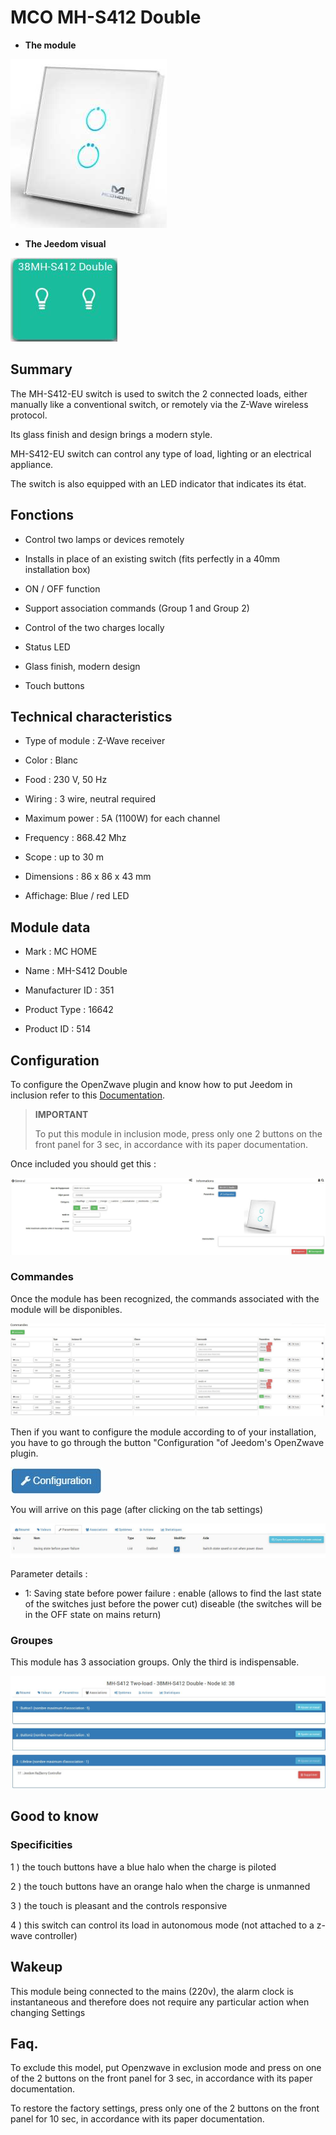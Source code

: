 MCO MH-S412 Double
==================

-   **The module**

![module](images/mco.mhs412/module.jpg)

-   **The Jeedom visual**

![vuedefaut1](images/mco.mhs412/vuedefaut1.jpg)

Summary
------


The MH-S412-EU switch is used to switch the 2 connected loads,
either manually like a conventional switch, or remotely via the
Z-Wave wireless protocol.

Its glass finish and design brings a modern style.

MH-S412-EU switch can control any type of load,
lighting or an electrical appliance.

The switch is also equipped with an LED indicator that indicates its
état.

Fonctions
---------

-   Control two lamps or devices remotely

-   Installs in place of an existing switch (fits
    perfectly in a 40mm installation box)

-   ON / OFF function

-   Support association commands (Group 1 and Group 2)

-   Control of the two charges locally

-   Status LED

-   Glass finish, modern design

-   Touch buttons

Technical characteristics
---------------------------

-   Type of module : Z-Wave receiver

-   Color : Blanc

-   Food : 230 V, 50 Hz

-   Wiring : 3 wire, neutral required

-   Maximum power : 5A (1100W) for each channel

-   Frequency : 868.42 Mhz

-   Scope : up to 30 m

-   Dimensions : 86 x 86 x 43 mm

-   Affichage: Blue / red LED

Module data
-----------------

-   Mark : MC HOME

-   Name : MH-S412 Double

-   Manufacturer ID : 351

-   Product Type : 16642

-   Product ID : 514

Configuration
-------------

To configure the OpenZwave plugin and know how to put Jeedom in
inclusion refer to this
[Documentation](https://doc.jeedom.com/en_US/plugins/automation%20protocol/openzwave/).

> **IMPORTANT**
>
> To put this module in inclusion mode, press only one
> 2 buttons on the front panel for 3 sec, in accordance with its
> paper documentation.

Once included you should get this :

![Plugin Zwave](images/mco.mhs412/information.jpg)

### Commandes

Once the module has been recognized, the commands associated with the module will be
disponibles.

![Commands](images/mco.mhs412/commandes.jpg)

Then if you want to configure the module according to
of your installation, you have to go through the button
"Configuration "of Jeedom's OpenZwave plugin.

![Setup plugin Zwave](images/plugin/bouton_configuration.jpg)

You will arrive on this page (after clicking on the tab
settings)

![Config1](images/mco.mhs412/config1.jpg)

Parameter details :

-   1: Saving state before power failure : enable (allows to find
    the last state of the switches just before the power cut)
    diseable (the switches will be in the OFF state on mains return)

### Groupes

This module has 3 association groups. Only the third is
indispensable.

![Groupe](images/mco.mhs412/groupe.jpg)

Good to know
------------

### Specificities

1 \) the touch buttons have a blue halo when the charge
is piloted

2 \) the touch buttons have an orange halo when the charge
is unmanned

3 \) the touch is pleasant and the controls responsive

4 \) this switch can control its load in autonomous mode (not
attached to a z-wave controller)

Wakeup
------

This module being connected to the mains (220v), the alarm clock is instantaneous
and therefore does not require any particular action when changing
Settings

Faq.
------

To exclude this model, put Openzwave in exclusion mode and press
on one of the 2 buttons on the front panel for 3 sec, in accordance with its
paper documentation.

To restore the factory settings, press only one of the 2 buttons
on the front panel for 10 sec, in accordance with its paper documentation.
